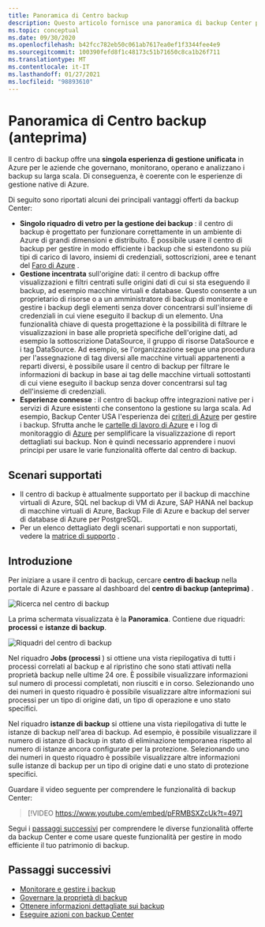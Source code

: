 ```yaml
---
title: Panoramica di Centro backup
description: Questo articolo fornisce una panoramica di backup Center per Azure.
ms.topic: conceptual
ms.date: 09/30/2020
ms.openlocfilehash: b42fcc782eb50c061ab7617ea0ef1f3344fee4e9
ms.sourcegitcommit: 100390fefd8f1c48173c51b71650c8ca1b26f711
ms.translationtype: MT
ms.contentlocale: it-IT
ms.lasthandoff: 01/27/2021
ms.locfileid: "98893610"
---
```

# <a name="overview-of-backup-center-preview"></a>Panoramica di Centro backup (anteprima)

Il centro di backup offre una **singola esperienza di gestione unificata** in Azure per le aziende che governano, monitorano, operano e analizzano i backup su larga scala. Di conseguenza, è coerente con le esperienze di gestione native di Azure.

Di seguito sono riportati alcuni dei principali vantaggi offerti da backup Center:

* **Singolo riquadro di vetro per la gestione dei backup** : il centro di backup è progettato per funzionare correttamente in un ambiente di Azure di grandi dimensioni e distribuito. È possibile usare il centro di backup per gestire in modo efficiente i backup che si estendono su più tipi di carico di lavoro, insiemi di credenziali, sottoscrizioni, aree e tenant del [Faro di Azure](../lighthouse/overview.md) .
* **Gestione incentrata** sull'origine dati: il centro di backup offre visualizzazioni e filtri centrati sulle origini dati di cui si sta eseguendo il backup, ad esempio macchine virtuali e database. Questo consente a un proprietario di risorse o a un amministratore di backup di monitorare e gestire i backup degli elementi senza dover concentrarsi sull'insieme di credenziali in cui viene eseguito il backup di un elemento. Una funzionalità chiave di questa progettazione è la possibilità di filtrare le visualizzazioni in base alle proprietà specifiche dell'origine dati, ad esempio la sottoscrizione DataSource, il gruppo di risorse DataSource e i tag DataSource. Ad esempio, se l'organizzazione segue una procedura per l'assegnazione di tag diversi alle macchine virtuali appartenenti a reparti diversi, è possibile usare il centro di backup per filtrare le informazioni di backup in base ai tag delle macchine virtuali sottostanti di cui viene eseguito il backup senza dover concentrarsi sul tag dell'insieme di credenziali.
* **Esperienze connesse** : il centro di backup offre integrazioni native per i servizi di Azure esistenti che consentono la gestione su larga scala. Ad esempio, Backup Center USA l'esperienza dei [criteri di Azure](../governance/policy/overview.md) per gestire i backup. Sfrutta anche le [cartelle di lavoro di Azure](../azure-monitor/platform/workbooks-overview.md) e i log di monitoraggio di [Azure](../azure-monitor/platform/data-platform-logs.md) per semplificare la visualizzazione di report dettagliati sui backup. Non è quindi necessario apprendere i nuovi principi per usare le varie funzionalità offerte dal centro di backup.

## <a name="supported-scenarios"></a>Scenari supportati

* Il centro di backup è attualmente supportato per il backup di macchine virtuali di Azure, SQL nel backup di VM di Azure, SAP HANA nel backup di macchine virtuali di Azure, Backup File di Azure e backup del server di database di Azure per PostgreSQL.
* Per un elenco dettagliato degli scenari supportati e non supportati, vedere la [matrice di supporto](backup-center-support-matrix.md) .

## <a name="get-started"></a>Introduzione

Per iniziare a usare il centro di backup, cercare **centro di backup** nella portale di Azure e passare al dashboard del **centro di backup (anteprima)** .

![Ricerca nel centro di backup](./media/backup-center-overview/backup-center-search.png)

La prima schermata visualizzata è la **Panoramica**. Contiene due riquadri: **processi** e **istanze di backup**.

![Riquadri del centro di backup](./media/backup-center-overview/backup-center-overview-widgets.png)

Nel riquadro **Jobs (processi** ) si ottiene una vista riepilogativa di tutti i processi correlati al backup e al ripristino che sono stati attivati nella proprietà backup nelle ultime 24 ore. È possibile visualizzare informazioni sul numero di processi completati, non riusciti e in corso. Selezionando uno dei numeri in questo riquadro è possibile visualizzare altre informazioni sui processi per un tipo di origine dati, un tipo di operazione e uno stato specifici.

Nel riquadro **istanze di backup** si ottiene una vista riepilogativa di tutte le istanze di backup nell'area di backup. Ad esempio, è possibile visualizzare il numero di istanze di backup in stato di eliminazione temporanea rispetto al numero di istanze ancora configurate per la protezione. Selezionando uno dei numeri in questo riquadro è possibile visualizzare altre informazioni sulle istanze di backup per un tipo di origine dati e uno stato di protezione specifici.

Guardare il video seguente per comprendere le funzionalità di backup Center:

> [!VIDEO https://www.youtube.com/embed/pFRMBSXZcUk?t=497]

Segui i [passaggi successivi](#next-steps) per comprendere le diverse funzionalità offerte da backup Center e come usare queste funzionalità per gestire in modo efficiente il tuo patrimonio di backup.

## <a name="next-steps"></a>Passaggi successivi

* [Monitorare e gestire i backup](backup-center-monitor-operate.md)
* [Governare la proprietà di backup](backup-center-govern-environment.md)
* [Ottenere informazioni dettagliate sui backup](backup-center-obtain-insights.md)
* [Eseguire azioni con backup Center](backup-center-actions.md)